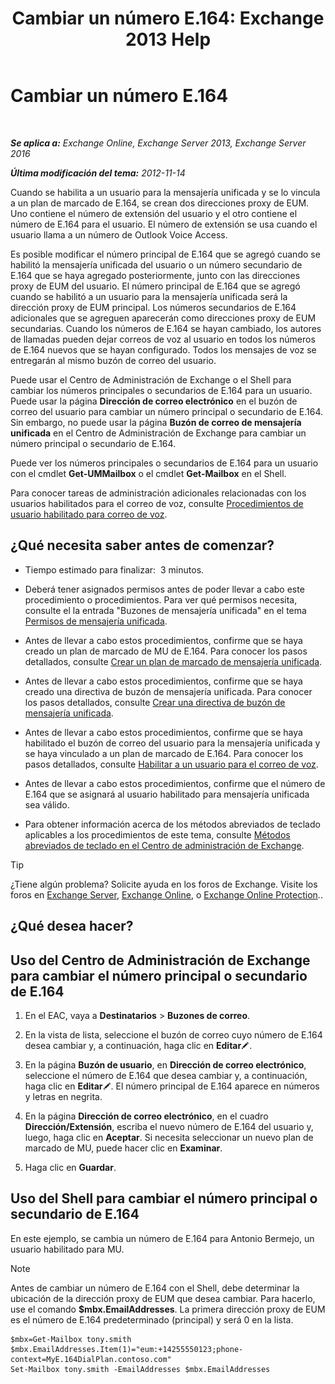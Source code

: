 ﻿---
title: 'Cambiar un número E.164: Exchange 2013 Help'
TOCTitle: Cambiar un número E.164
ms:assetid: 2a3da11b-bb9b-4d4d-9238-6a1a47ef63f2
ms:mtpsurl: https://technet.microsoft.com/es-es/library/Dd335162(v=EXCHG.150)
ms:contentKeyID: 50556752
ms.date: 05/22/2018
mtps_version: v=EXCHG.150
ms.translationtype: MT
---

# Cambiar un número E.164

 

_**Se aplica a:** Exchange Online, Exchange Server 2013, Exchange Server 2016_

_**Última modificación del tema:** 2012-11-14_

Cuando se habilita a un usuario para la mensajería unificada y se lo vincula a un plan de marcado de E.164, se crean dos direcciones proxy de EUM. Uno contiene el número de extensión del usuario y el otro contiene el número de E.164 para el usuario. El número de extensión se usa cuando el usuario llama a un número de Outlook Voice Access.

Es posible modificar el número principal de E.164 que se agregó cuando se habilitó la mensajería unificada del usuario o un número secundario de E.164 que se haya agregado posteriormente, junto con las direcciones proxy de EUM del usuario. El número principal de E.164 que se agregó cuando se habilitó a un usuario para la mensajería unificada será la dirección proxy de EUM principal. Los números secundarios de E.164 adicionales que se agreguen aparecerán como direcciones proxy de EUM secundarias. Cuando los números de E.164 se hayan cambiado, los autores de llamadas pueden dejar correos de voz al usuario en todos los números de E.164 nuevos que se hayan configurado. Todos los mensajes de voz se entregarán al mismo buzón de correo del usuario.

Puede usar el Centro de Administración de Exchange o el Shell para cambiar los números principales o secundarios de E.164 para un usuario. Puede usar la página **Dirección de correo electrónico** en el buzón de correo del usuario para cambiar un número principal o secundario de E.164. Sin embargo, no puede usar la página **Buzón de correo de mensajería unificada** en el Centro de Administración de Exchange para cambiar un número principal o secundario de E.164.

Puede ver los números principales o secundarios de E.164 para un usuario con el cmdlet **Get-UMMailbox** o el cmdlet **Get-Mailbox** en el Shell.

Para conocer tareas de administración adicionales relacionadas con los usuarios habilitados para el correo de voz, consulte [Procedimientos de usuario habilitado para correo de voz](voice-mail-enabled-user-procedures-exchange-2013-help.md).

## ¿Qué necesita saber antes de comenzar?

  - Tiempo estimado para finalizar:  3 minutos.

  - Deberá tener asignados permisos antes de poder llevar a cabo este procedimiento o procedimientos. Para ver qué permisos necesita, consulte el la entrada "Buzones de mensajería unificada" en el tema [Permisos de mensajería unificada](unified-messaging-permissions-exchange-2013-help.md).

  - Antes de llevar a cabo estos procedimientos, confirme que se haya creado un plan de marcado de MU de E.164. Para conocer los pasos detallados, consulte [Crear un plan de marcado de mensajería unificada](create-a-um-dial-plan-exchange-2013-help.md).

  - Antes de llevar a cabo estos procedimientos, confirme que se haya creado una directiva de buzón de mensajería unificada. Para conocer los pasos detallados, consulte [Crear una directiva de buzón de mensajería unificada](create-a-um-mailbox-policy-exchange-2013-help.md).

  - Antes de llevar a cabo estos procedimientos, confirme que se haya habilitado el buzón de correo del usuario para la mensajería unificada y se haya vinculado a un plan de marcado de E.164. Para conocer los pasos detallados, consulte [Habilitar a un usuario para el correo de voz](enable-a-user-for-voice-mail-exchange-2013-help.md).

  - Antes de llevar a cabo estos procedimientos, confirme que el número de E.164 que se asignará al usuario habilitado para mensajería unificada sea válido.

  - Para obtener información acerca de los métodos abreviados de teclado aplicables a los procedimientos de este tema, consulte [Métodos abreviados de teclado en el Centro de administración de Exchange](keyboard-shortcuts-in-the-exchange-admin-center-exchange-online-protection-help.md).


> [!TIP]
> ¿Tiene algún problema? Solicite ayuda en los foros de Exchange. Visite los foros en <A href="https://go.microsoft.com/fwlink/p/?linkid=60612">Exchange Server</A>, <A href="https://go.microsoft.com/fwlink/p/?linkid=267542">Exchange Online</A>, o <A href="https://go.microsoft.com/fwlink/p/?linkid=285351">Exchange Online Protection</A>..



## ¿Qué desea hacer?

## Uso del Centro de Administración de Exchange para cambiar el número principal o secundario de E.164

1.  En el EAC, vaya a **Destinatarios** \> **Buzones de correo**.

2.  En la vista de lista, seleccione el buzón de correo cuyo número de E.164 desea cambiar y, a continuación, haga clic en **Editar**![Icono Editar](images/Bb124582.6f53ccb2-1f13-4c02-bea0-30690e6ea71d(EXCHG.150).gif "Icono Editar").

3.  En la página **Buzón de usuario**, en **Dirección de correo electrónico**, seleccione el número de E.164 que desea cambiar y, a continuación, haga clic en **Editar**![Icono Editar](images/Bb124582.6f53ccb2-1f13-4c02-bea0-30690e6ea71d(EXCHG.150).gif "Icono Editar"). El número principal de E.164 aparece en números y letras en negrita.

4.  En la página **Dirección de correo electrónico**, en el cuadro **Dirección/Extensión**, escriba el nuevo número de E.164 del usuario y, luego, haga clic en **Aceptar**. Si necesita seleccionar un nuevo plan de marcado de MU, puede hacer clic en **Examinar**.

5.  Haga clic en **Guardar**.

## Uso del Shell para cambiar el número principal o secundario de E.164

En este ejemplo, se cambia un número de E.164 para Antonio Bermejo, un usuario habilitado para MU.


> [!NOTE]
> Antes de cambiar un número de E.164 con el Shell, debe determinar la ubicación de la dirección proxy de EUM que desea cambiar. Para hacerlo, use el comando <STRONG>$mbx.EmailAddresses</STRONG>. La primera dirección proxy de EUM es el número de E.164 predeterminado (principal) y será 0 en la lista.



    $mbx=Get-Mailbox tony.smith
    $mbx.EmailAddresses.Item(1)="eum:+14255550123;phone-context=MyE.164DialPlan.contoso.com"
    Set-Mailbox tony.smith -EmailAddresses $mbx.EmailAddresses

